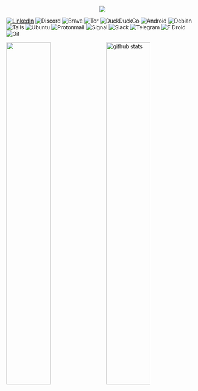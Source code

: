<p align="center"><img src="https://media2.giphy.com/media/Qo2dupDib32rkTY4hX/giphy.gif?cid=ecf05e47nzlxdgxr6od6vrz7w2xqpnjccffhxkhlqlaxpm0t&rid=giphy.gif&ct=s"></p>

<a href="https://www.linkedin.com/in/florian-carvalho-b24a9b197/"> ![LinkedIn](https://img.shields.io/badge/LinkedIn-0077B5?style=for-the-badge&logo=linkedin&logoColor=white)</a> ![Discord](https://img.shields.io/badge/ChoZeur%230001-%237289DA.svg?style=for-the-badge&logo=discord&logoColor=white) ![Brave](https://img.shields.io/badge/Brave-FB542B?style=for-the-badge&logo=Brave&logoColor=white) ![Tor](https://img.shields.io/badge/Tor-7D4698?style=for-the-badge&logo=Tor-Browser&logoColor=white) ![DuckDuckGo](https://img.shields.io/badge/DuckDuckGo-DE5833?style=for-the-badge&logo=DuckDuckGo&logoColor=white) ![Android](https://img.shields.io/badge/Android-3DDC84?style=for-the-badge&logo=android&logoColor=white) ![Debian](https://img.shields.io/badge/Debian-D70A53?style=for-the-badge&logo=debian&logoColor=white) ![Tails](https://img.shields.io/badge/Tails%20-56347C?&style=for-the-badge&logo=tails&logoColor=white) ![Ubuntu](https://img.shields.io/badge/Ubuntu-E95420?style=for-the-badge&logo=ubuntu&logoColor=white) ![Protonmail](https://img.shields.io/badge/ProtonMail-8B89CC?style=for-the-badge&logo=protonmail&logoColor=white) ![Signal](https://img.shields.io/badge/Signal-%23039BE5.svg?style=for-the-badge&logo=Signal&logoColor=white) ![Slack](https://img.shields.io/badge/Slack-4A154B?style=for-the-badge&logo=slack&logoColor=white) ![Telegram](https://img.shields.io/badge/Telegram-2CA5E0?style=for-the-badge&logo=telegram&logoColor=white) ![F Droid](https://img.shields.io/badge/F_Droid-1976D2?style=for-the-badge&logo=f-droid&logoColor=white) ![Git](https://img.shields.io/badge/git-%23F05033.svg?style=for-the-badge&logo=git&logoColor=white)





<a>
  <img src="https://github-readme-stats.vercel.app/api?username=chozeur&show_icons=true&theme=gotham" alt="github stats" width="48%" align="right"/>
</a>
<a>
  <img src="https://github-readme-streak-stats.herokuapp.com/?user=chozeur&theme=dark" width="48%"/>
</a>

